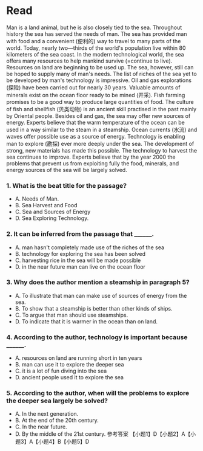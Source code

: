 # Read
Man is a land animal, but he is also closely tied to the sea. Throughout history the sea has served the needs of man. The sea has provided man with food and a convenient (便利的) way to travel to many parts of the world. Today, nearly two—thirds of the world's population live within 80 kilometers of the sea coast.
In the modern technological world, the sea offers many resources to help mankind survive (=continue to live). Resources on land are beginning to be used up. The sea, however, still can be hoped to supply many of man's needs.
The list of riches of the sea yet to be developed by man's technology is impressive. Oil and gas explorations (探险) have been carried out for nearly 30 years. Valuable amounts of minerals exist on the ocean floor ready to be mined (开采).
Fish farming promises to be a good way to produce large quantities of food. The culture of fish and shellfish (贝类动物) is an ancient skill practised in the past mainly by Oriental people.
Besides oil and gas, the sea may offer new sources of energy. Experts believe that the warm temperature of the ocean can be used in a way similar to the steam in a steamship. Ocean currents (水流) and waves offer possible use as a source of energy.
Technology is enabling man to explore (勘探) ever more deeply under the sea. The development of strong, new materials has made this possible.
The technology to harvest the sea continues to improve. Experts believe that by the year 2000 the problems that prevent us from exploiting fully the food, minerals, and energy sources of the sea will be largely solved.
### 1. What is the beat title for the passage?
 * A. Needs of Man. 
 * B. Sea Harvest and Food
 * C. Sea and Sources of Energy 
 * D. Sea Exploring Technology.
### 2. It can be inferred from the passage that ______.
 * A. man hasn't completely made use of the riches of the sea
 * B. technology for exploring the sea has been solved
 * C. harvesting rice in the sea will be made possible
 * D. in the near future man can live on the ocean floor
### 3. Why does the author mention a steamship in paragraph 5?
 * A. To illustrate that man can make use of sources of energy from the sea.
 * B. To show that a steamship is better than other kinds of ships.
 * C. To argue that man should use steamships.
 * D. To indicate that it is warmer in the ocean than on land.
### 4. According to the author, technology is important because ______.
 * A. resources on land are running short in ten years
 * B. man can use it to explore the deeper sea
 * C. it is a lot of fun diving into the sea
 * D. ancient people used it to explore the sea
### 5. According to the author, when will the problems to explore the deeper sea largely be solved?
 * A. In the next generation. 
 * B. At the end of the 20th century.
 * C. In the near future. 
 * D. By the middle of the 21st century.
参考答案
【小题1】D【小题2】A【小题3】A【小题4】B【小题5】D
